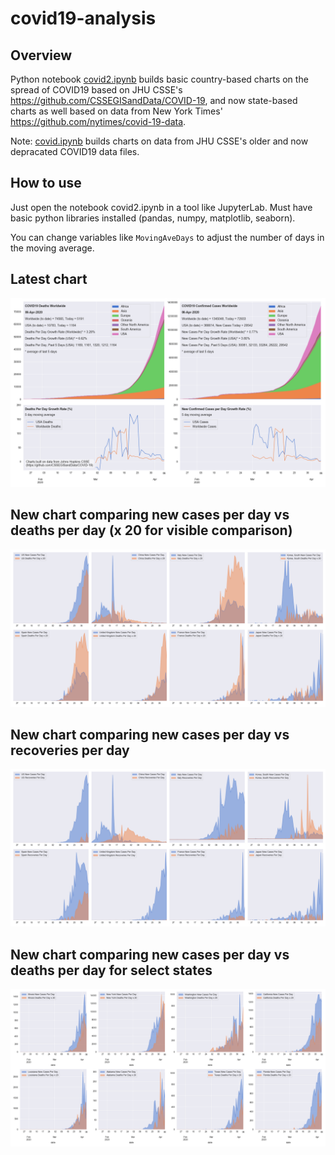 # covid19-analysis

## Overview
Python notebook [covid2.ipynb](https://github.com/danlaw/covid19-analysis/blob/master/covid2.ipynb) builds basic country-based charts on the spread of COVID19 based on JHU CSSE's https://github.com/CSSEGISandData/COVID-19, and now state-based charts as well based on data from New York Times' https://github.com/nytimes/covid-19-data.

Note: [covid.ipynb](https://github.com/danlaw/covid19-analysis/blob/master/covid.ipynb) builds charts on data from JHU CSSE's older and now depracated COVID19 data files.

## How to use
Just open the notebook covid2.ipynb in a tool like JupyterLab. Must have basic python libraries installed (pandas, numpy, matplotlib, seaborn).

You can change variables like ``MovingAveDays`` to adjust the number of days in the moving average.

## Latest chart
![Latest chart](charts/20200406-covid19-chart.png)

## New chart comparing new cases per day vs deaths per day (x 20 for visible comparison)
![Comparison chart](charts/20200406-comparison-chart.png)

## New chart comparing new cases per day vs recoveries per day
![Recovery chart](charts/20200406-comparison-recovery-chart.png)

## New chart comparing new cases per day vs deaths per day for select states
![Recovery chart](charts/20200406-covid19-states.png)
